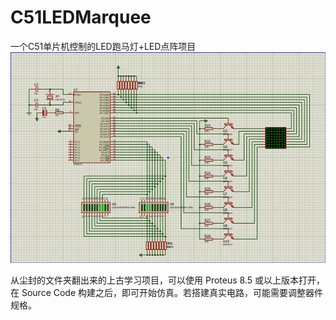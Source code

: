 # C51LEDMarquee
一个C51单片机控制的LED跑马灯+LED点阵项目
![Circuit](./Document/circuit.jpg)

从尘封的文件夹翻出来的上古学习项目，可以使用 Proteus 8.5 或以上版本打开，在 Source Code 构建之后，即可开始仿真。若搭建真实电路，可能需要调整器件规格。